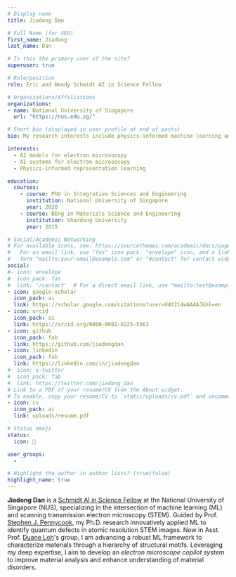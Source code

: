 ```yaml
---
# Display name
title: Jiadong Dan

# Full Name (for SEO)
first_name: Jiadong
last_name: Dan

# Is this the primary user of the site?
superuser: true

# Role/position
role: Eric and Wendy Schmidt AI in Science Fellow

# Organizations/Affiliations
organizations:
- name: National University of Singapore
  url: "https://nus.edu.sg/"

# Short bio (displayed in user profile at end of posts)
bio: My research interests include physics-informed machine learning and scanning transmission electron microscopy.

interests:
  - AI models for electron microsocopy
  - AI systems for electron microsocopy  
  - Physics-informed representation learning

education:
  courses:
    - course: PhD in Integrative Sciences and Engineering
      institution: National University of Singapore
      year: 2020
    - course: BEng in Materials Science and Engineering
      institution: Shandong University
      year: 2015

# Social/Academic Networking
# For available icons, see: https://sourcethemes.com/academic/docs/page-builder/#icons
#   For an email link, use "fas" icon pack, "envelope" icon, and a link in the
#   form "mailto:your-email@example.com" or "#contact" for contact widget.
social:
#- icon: envelope
#  icon_pack: fas
#  link: '/contact'  # For a direct email link, use "mailto:test@example.org".
- icon: google-scholar
  icon_pack: ai
  link: https://scholar.google.com/citations?user=U4t214wAAAAJ&hl=en
- icon: orcid
  icon_pack: ai
  link: https://orcid.org/0000-0002-0225-5563
- icon: github
  icon_pack: fab
  link: https://github.com/jiadongdan
- icon: linkedin
  icon_pack: fab
  link: https://linkedin.com/in/jiadongdan
#- icon: x-twitter
#  icon_pack: fab
#  link: https://twitter.com/jiadong_dan
# Link to a PDF of your resume/CV from the About widget.
# To enable, copy your resume/CV to `static/uploads/cv.pdf` and uncomment the lines below.
- icon: cv
  icon_pack: ai
  link: uploads/resume.pdf

# Status emoji
status:
  icon: 🌵

user_groups:
  - 

# Highlight the author in author lists? (true/false)
highlight_name: true
---
```


**Jiadong Dan** is a [Schmidt AI in Science Fellow](https://www.schmidtfutures.com/our-work/schmidt-ai-in-science-postdocs/) at the National University of Singapore (NUS), specializing in the intersection of machine learning (ML) and scanning transmission electron microscopy (STEM). Guided by Prof. [Stephen J. Pennycook](https://scholar.google.com/citations?user=UnDfo6sAAAAJ&hl=en), my Ph.D. research innovatively applied ML to identify quantum defects in atomic resolution STEM images. Now in Asst. Prof. [Duane Loh](https://www.physics.nus.edu.sg/faculty/loh-duane/)'s group, I am advancing a robust ML framework to characterize materials through a hierarchy of structural motifs. Leveraging my deep expertise, I aim to develop an *electron microscope copilot system* to improve material analysis and enhance understanding of material disorders.
